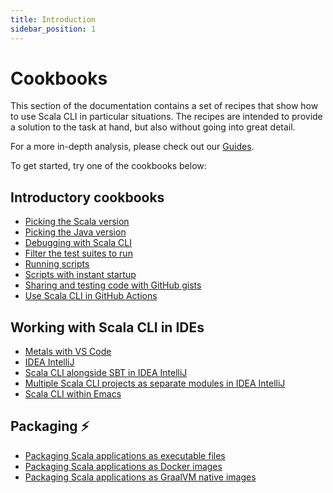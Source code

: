 ```yaml
---
title: Introduction
sidebar_position: 1
---
```


# Cookbooks

This section of the documentation contains a set of recipes that show how to use Scala CLI in particular situations.
The recipes are intended to provide a solution to the task at hand, but also without going into great detail.

For a more in-depth analysis, please check out our [Guides](/docs/guides/intro.md).

To get started, try one of the cookbooks below:

## Introductory cookbooks

- [Picking the Scala version](./scala-versions.md)
- [Picking the Java version](./scala-jvm)
- [Debugging with Scala CLI](./debugging.md)
- [Filter the test suites to run](./test-only.md)
- [Running scripts](./scala-scripts.md)
- [Scripts with instant startup](instant-startup-scala-scripts.md)
- [Sharing and testing code with GitHub gists](./gists.md)
- [Use Scala CLI in GitHub Actions](./gh-action.md)

## Working with Scala CLI in IDEs

- [Metals with VS Code](vscode.md)
- [IDEA IntelliJ](intellij.md)
- [Scala CLI alongside SBT in IDEA IntelliJ](intellij-sbt-with-bsp.md)
- [Multiple Scala CLI projects as separate modules in IDEA IntelliJ](intellij-multi-bsp.md)
- [Scala CLI within Emacs](emacs.md)

## Packaging ⚡️

- [Packaging Scala applications as executable files](scala-package.md)
- [Packaging Scala applications as Docker images](scala-docker.md)
- [Packaging Scala applications as GraalVM native images](native-images.md)
